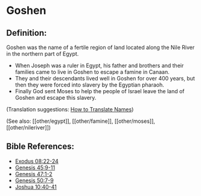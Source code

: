 # Goshen #

## Definition: ##

Goshen was the name of a fertile region of land located along the Nile River in the northern part of Egypt.

 * When Joseph was a ruler in Egypt, his father and brothers and their families came to live in Goshen to escape a famine in Canaan.
 * They and their descendants lived well in Goshen for over 400 years, but then they were forced into slavery by the Egyptian pharaoh.
 * Finally God sent Moses to help the people of Israel leave the land of Goshen and escape this slavery.

(Translation suggestions: [How to Translate Names](en/ta-vol1/translate/man/translate-names))

(See also: [[other/egypt]], [[other/famine]], [[other/moses]], [[other/nileriver]])

## Bible References: ##

* [Exodus 08:22-24](en/tn/exo/help/08/22)
* [Genesis 45:9-11](en/tn/gen/help/45/09)
* [Genesis 47:1-2](en/tn/gen/help/47/01)
* [Genesis 50:7-9](en/tn/gen/help/50/07)
* [Joshua 10:40-41](en/tn/jos/help/10/40)